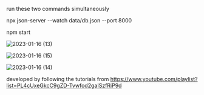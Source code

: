 run these two commands simultaneously

npx json-server --watch data/db.json --port 8000

npm start


![2023-01-16 (13)](https://user-images.githubusercontent.com/90863456/212738290-2dcc75fd-8d6f-4fcd-bd59-18ca26390091.png)

![2023-01-16 (15)](https://user-images.githubusercontent.com/90863456/212738311-b89c8bfe-cc88-4d83-9faa-06b9c478595c.png)

![2023-01-16 (14)](https://user-images.githubusercontent.com/90863456/212738323-26bb25db-a736-4133-affe-b2f2ff019080.png)

developed by following the tutorials from https://www.youtube.com/playlist?list=PL4cUxeGkcC9gZD-Tvwfod2gaISzfRiP9d
